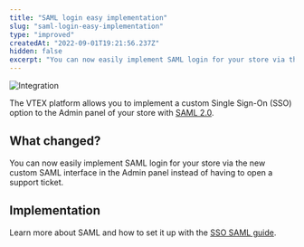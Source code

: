 ```yaml
---
title: "SAML login easy implementation"
slug: "saml-login-easy-implementation"
type: "improved"
createdAt: "2022-09-01T19:21:56.237Z"
hidden: false
excerpt: "You can now easily implement SAML login for your store via the new custom SAML interface in the Admin panel instead of having to open a support ticket."
---
```


![Integration](https://cdn.jsdelivr.net/gh/vtexdocs/dev-portal-content@main/images/saml-login-easy-implementation-0.png)

The VTEX platform allows you to implement a custom Single Sign-On (SSO) option to the Admin panel of your store with [SAML 2.0](https://developers.vtex.com/vtex-rest-api/docs/login-integration-guide-admin-saml2).

## What changed?

You can now easily implement SAML login for your store via the new custom SAML interface in the Admin panel instead of having to open a support ticket.

## Implementation

Learn more about SAML and how to set it up with the [SSO SAML guide](https://developers.vtex.com/vtex-rest-api/docs/login-integration-guide-admin-saml2).
